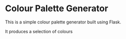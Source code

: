 # Colour Palette Generator

This is a simple colour palette generator built using Flask.

It produces a selection of colours